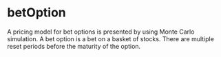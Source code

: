 # betOption
A pricing model for bet options is presented by using Monte Carlo simulation.  A bet option is a bet on a basket of stocks.  There are multiple reset periods before the maturity of the option.  
